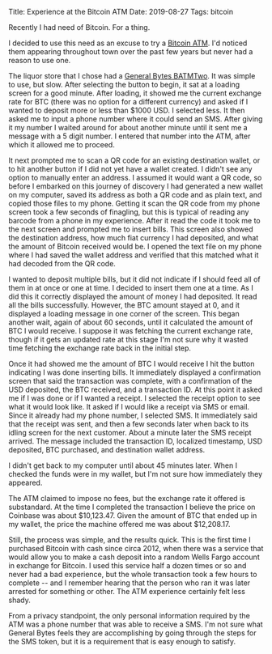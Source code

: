 Title: Experience at the Bitcoin ATM
Date: 2019-08-27
Tags: bitcoin

Recently I had need of Bitcoin. For a thing.

I decided to use this need as an excuse to try a [Bitcoin ATM](https://en.wikipedia.org/wiki/Bitcoin_ATM). I'd noticed them appearing throughout town over the past few years but never had a reason to use one.

The liquor store that I chose had a [General Bytes BATMTwo](https://www.generalbytes.com/batmtwo/). It was simple to use, but slow. After selecting the button to begin, it sat at a loading screen for a good minute. After loading, it showed me the current exchange rate for BTC (there was no option for a different currency) and asked if I wanted to deposit more or less than $1000 USD. I selected less. It then asked me to input a phone number where it could send an SMS. After giving it my number I waited around for about another minute until it sent me a message with a 5 digit number. I entered that number into the ATM, after which it allowed me to proceed.

It next prompted me to scan a QR code for an existing destination wallet, or to hit another button if I did not yet have a wallet created. I didn't see any option to manually enter an address. I assumed it would want a QR code, so before I embarked on this journey of discovery I had generated a new wallet on my computer, saved its address as both a QR code and as plain text, and copied those files to my phone. Getting it scan the QR code from my phone screen took a few seconds of finagling, but this is typical of reading any barcode from a phone in my experience. After it read the code it took me to the next screen and prompted me to insert bills. This screen also showed the destination address, how much fiat currency I had deposited, and what the amount of Bitcoin received would be. I opened the text file on my phone where I had saved the wallet address and verified that this matched what it had decoded from the QR code.

I wanted to deposit multiple bills, but it did not indicate if I should feed all of them in at once or one at time. I decided to insert them one at a time. As I did this it correctly displayed the amount of money I had deposited. It read all the bills successfully. However, the BTC amount stayed at 0, and it displayed a loading message in one corner of the screen. This began another wait, again of about 60 seconds, until it calculated the amount of BTC I would receive. I suppose it was fetching the current exchange rate, though if it gets an updated rate at this stage I'm not sure why it wasted time fetching the exchange rate back in the initial step.

Once it had showed me the amount of BTC I would receive I hit the button indicating I was done inserting bills. It immediately displayed a confirmation screen that said the transaction was complete, with a confirmation of the USD deposited, the BTC received, and a transaction ID. At this point it asked me if I was done or if I wanted a receipt. I selected the receipt option to see what it would look like. It asked if I would like a receipt via SMS or email. Since it already had my phone number, I selected SMS. It immediately said that the receipt was sent, and then a few seconds later when back to its idling screen for the next customer. About a minute later the SMS receipt arrived. The message included the transaction ID, localized timestamp, USD deposited, BTC purchased, and destination wallet address.

I didn't get back to my computer until about 45 minutes later. When I checked the funds were in my wallet, but I'm not sure how immediately they appeared.

The ATM claimed to impose no fees, but the exchange rate it offered is substandard. At the time I completed the transaction I believe the price on Coinbase was about $10,123.47. Given the amount of BTC that ended up in my wallet, the price the machine offered me was about $12,208.17.

Still, the process was simple, and the results quick. This is the first time I purchased Bitcoin with cash since circa 2012, when there was a service that would allow you to make a cash deposit into a random Wells Fargo account in exchange for Bitcoin. I used this service half a dozen times or so and never had a bad experience, but the whole transaction took a few hours to complete -- and I remember hearing that the person who ran it was later arrested for something or other. The ATM experience certainly felt less shady.

From a privacy standpoint, the only personal information required by the ATM was a phone number that was able to receive a SMS. I'm not sure what General Bytes feels they are accomplishing by going through the steps for the SMS token, but it is a requirement that is easy enough to satisfy.
